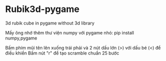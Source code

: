 # Rubik3d-pygame
3d rubik cube in pygame without 3d library

Mấy ông nhớ thêm thư viện numpy với pygame nhó:
pip install numpy,pygame

Bấm phím mũi tên lên xuống trái phải và 2 nút dấu lớn (>) với dấu bé (<) để điều khiển 
Bấm nút "r" để tạo scramble chuẩn 25 bước
